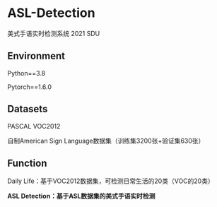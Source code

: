 # ASL-Detection
美式手语实时检测系统 2021 SDU

## Environment
Python==3.8

Pytorch==1.6.0

## Datasets
PASCAL VOC2012  

自制American Sign Language数据集（训练集3200张+验证集630张）  

## Function
Daily Life：基于VOC2012数据集，可检测日常生活的20类（VOC的20类）

**ASL Detection：基于ASL数据集的美式手语实时检测**


